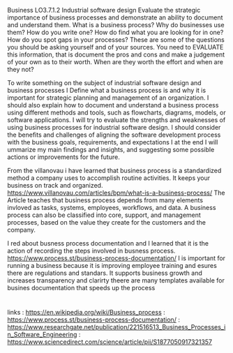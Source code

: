 Business
LO3.7.1.2
Industrial software design
Evaluate the strategic importance of business processes and demonstrate an ability to document and understand them.
What is a business process? Why do businesses use them? How do you write one? How do find what you are looking for in one?  How do you spot gaps in your processes?  These are some of the questions you should be asking yourself and of your sources.  You need to EVALUATE this information, that is document the pros and cons and make a judgement of your own as to their worth.  When are they worth the effort and when are they not? 

To write something on the subject  of industrial software design and business processes I Define what a business process is and why it is important for strategic planning and management of an organization.
I should also explain how to document and understand a business process using different methods and tools, such as flowcharts, diagrams, models, or software applications.
I will try to  evaluate the strengths and weaknesses of using business processes for industrial software design. I should consider the benefits and challenges of aligning the software development process with the business goals, requirements, and expectations
I at the end I will ummarize my main findings and insights, and suggesting some possible actions or improvements for the future.

From the villanovau i have learned that business process is a standardized method a company uses to accomplish routine activities. It keeps your business on track and organized.
https://www.villanovau.com/articles/bpm/what-is-a-business-process/
The Article teaches that business process depends from many elements invloved as  tasks, systems, employees, workflows, and data. A business process can also be classified into core, support, and management processes, based on the value they create for the customers and the company.

I red about busness process documentation and I learned that it is the action of recording the steps involved in busness process. https://www.process.st/business-process-documentation/
I is important for running a business because it is improving employee training and esures there are regulations and standars. It supports business growth and increases transparency and clarirty
theere are many templates available for busines documentation that speeds up the process



#
links
: https://en.wikipedia.org/wiki/Business_process
: https://www.process.st/business-process-documentation/
: https://www.researchgate.net/publication/221516513_Business_Processes_in_Software_Engineering
: https://www.sciencedirect.com/science/article/pii/S1877050917321357
